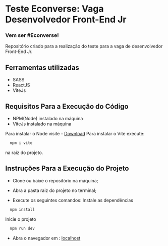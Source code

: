 # Teste Econverse: Vaga Desenvolvedor Front-End Jr

### Vem ser #Econverse!

Repositório criado para a realização do teste para a vaga de desenvolvedor Front-End Jr.

## Ferramentas utilizadas

- SASS
- ReactJS
- ViteJs

## Requisitos Para a Execução do Código

- NPM(Node) instalado na máquina
- ViteJs instalado na máquina

Para instalar o Node visite - [Download](https://nodejs.org/en/download)
Para instalar o Vite execute:

```bash
  npm i vite
```

na raiz do projeto.

## Instruções Para a Execução do Projeto

- Clone ou baixe o repositório na máquina;

- Abra a pasta raiz do projeto no terminal;

- Execute os seguintes comandos:
  Instale as dependências

```bash
  npm install
```

Inicie o projeto

```bash
  npm run dev
```

- Abra o navegador em : [localhost](http://localhost:5173)

